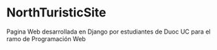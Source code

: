 # NorthTuristicSite
 Pagina Web desarrollada en Django por estudiantes de Duoc UC para el ramo de Programación Web
